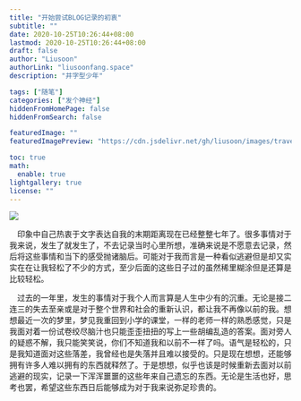 ```yaml
---
title: "开始尝试BLOG记录的初衷"
subtitle: ""
date: 2020-10-25T10:26:44+08:00
lastmod: 2020-10-25T10:26:44+08:00
draft: false
author: "Liusoon"
authorLink: "liusoonfang.space"
description: "井字型少年"

tags: ["随笔"]
categories: ["发个神经"]
hiddenFromHomePage: false
hiddenFromSearch: false

featuredImage: ""
featuredImagePreview: "https://cdn.jsdelivr.net/gh/liusoon/images/travel.jpg"

toc: true
math:
  enable: true
lightgallery: true
license: ""
---
```

<!--  more -->

![](https://cdn.jsdelivr.net/gh/liusoon/images/travel.jpg)

&emsp;印象中自己热衷于文字表达自我的末期距离现在已经整整七年了。很多事情对于我来说，发生了就发生了，不去记录当时心里所想，准确来说是不愿意去记录，然后将这些事情和当下的感受抛诸脑后。可能对于我而言是一种看似逃避但是却又实实在在让我轻松了不少的方式，至少后面的这些日子过的虽然稀里糊涂但是还算是比较轻松。  

&emsp;过去的一年里，发生的事情对于我个人而言算是人生中少有的沉重。无论是接二连三的失去至亲或是对于整个世界和社会的重新认识，都让我不再像以前的我。想想最近一次的梦里，梦见我重回到小学的课堂，一样的老师一样的熟悉感觉，只是我面对着一份试卷绞尽脑汁也只能歪歪扭扭的写上一些胡编乱造的答案。面对旁人的疑惑不解，我只能笑笑说，你们不知道我和以前不一样了吗。语气是轻松的，只是我知道面对这些落差，我曾经也是失落并且难以接受的。只是现在想想，还能够拥有许多人难以拥有的东西就释然了。于是想想，似乎也该是时候重新去面对以前逃避的现实，记录一下浑浑噩噩的这些年来自己遗忘的东西。无论是生活也好，思考也罢，希望这些东西日后能够成为对于我来说弥足珍贵的。
